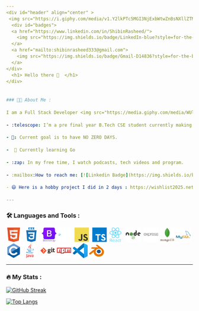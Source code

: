 ```yaml
---
<div id="header" align="center" >
 <img src="https://i.giphy.com/media/v1.Y2lkPTc5MGI3NjExbWtwZnBsNXllZTM0dnpvdGNmaXB0ZDltb3NmdGs1ZTB5eDF1ank4ZSZlcD12MV9pbnRlcm5hbF9naWZfYnlfaWQmY3Q9Zw/2IudUHdI075HL02Pkk/giphy.gif" width="300"/>
  <div id="badges">
  <a href="https://www.linkedin.com/in/ShibinRasheed/">
    <img src="https://img.shields.io/badge/LinkedIn-blue?style=for-the-badge&logo=linkedin&logoColor=white" alt="LinkedIn Badge"/>
  </a>
  <a href="mailto:shibinrasheed333@gmail.com">
    <img src="https://img.shields.io/badge/Gmail-D14836?style=for-the-badge&logo=gmail&logoColor=white"/>
  </a>
</div>
  <h1> Hello there 👋  </h1> 
</div>


### 👨‍💻 About Me : 

I am a Full Stack Developer <img src="https://media.giphy.com/media/WUlplcMpOCEmTGBtBW/giphy.gif" width="30"> who likes to build stuff.

- :telescope: I’m a pre final year B.Tech CSE student currently making projects in MERN Stack.

- 🎯: Current goal is to have NO ZERO DAYS.
 
-  🔎 Currently learning Go

- :zap: In my free time, I watch podcasts, tech videos and program.

- :mailbox:How to reach me: [![Linkedin Badge](https://img.shields.io/badge/-Shibin-blue?style=flat&logo=Linkedin&logoColor=white)](https://www.linkedin.com/in/ShibinRasheed/)

- 😄 Here is a hobby project I did in 2 days : https://wishlist2025.netlify.app/ 

---
```


### :hammer_and_wrench: Languages and Tools :

  <div>
  <img src="https://github.com/devicons/devicon/blob/master/icons/html5/html5-original.svg" title="HTML5" alt="HTML" width="40" height="40"/>&nbsp;
  <img src="https://github.com/devicons/devicon/blob/master/icons/css3/css3-plain-wordmark.svg"  title="CSS3" alt="CSS" width="40" height="40"/>&nbsp;
  <img src="https://github.com/devicons/devicon/blob/master/icons/bootstrap/bootstrap-original-wordmark.svg" title="Bootstrap" **alt="Bootstrap" width="40" height="40"/>
  <img src="https://github.com/devicons/devicon/blob/master/icons/tailwindcss/tailwindcss-original-wordmark.svg" title="TailwindCSS" **alt="Tailwind CSS" width="40" height="40"/>
  <img src="https://github.com/devicons/devicon/blob/master/icons/javascript/javascript-original.svg" title="JavaScript" alt="JavaScript" width="40" height="40"/>&nbsp;
  <img src="https://github.com/devicons/devicon/blob/master/icons/typescript/typescript-original.svg" title="TypeScript" **alt="TypeScript" width="40" height="40"/>
  <img src="https://github.com/devicons/devicon/blob/master/icons/react/react-original-wordmark.svg" title="React" alt="React" width="40" height="40"/>&nbsp;
  <img src="https://github.com/devicons/devicon/blob/master/icons/nodejs/nodejs-original-wordmark.svg" title="NodeJS" alt="NodeJS" width="40" height="40"/>&nbsp;
  <img src="https://github.com/devicons/devicon/blob/master/icons/express/express-original-wordmark.svg" title="Express" **alt="Express" width="40" height="40"/>
  <img src="https://github.com/devicons/devicon/blob/master/icons/mongodb/mongodb-original-wordmark.svg" title="MongoDB" **alt="MongoDB" width="40" height="40"/>
  <img src="https://github.com/devicons/devicon/blob/master/icons/mysql/mysql-original-wordmark.svg" title="MySQL"  alt="MySQL" width="40" height="40"/>&nbsp;
  <img src="https://github.com/devicons/devicon/blob/master/icons/c/c-original.svg" title="C" **alt="C" width="40" height="40"/>
  <img src="https://github.com/devicons/devicon/blob/master/icons/java/java-original-wordmark.svg" title="Java" alt="Java" width="40" height="40"/>&nbsp;
  <img src="https://github.com/devicons/devicon/blob/master/icons/git/git-original-wordmark.svg" title="Git" **alt="Git" width="40" height="40"/>
  <img src="https://github.com/devicons/devicon/blob/master/icons/npm/npm-original-wordmark.svg" title="npm" **alt="npm" width="40" height="40"/>
  <img src="https://github.com/devicons/devicon/blob/master/icons/vscode/vscode-original.svg" title="VSCode" **alt="VS Code" width="40" height="40"/>
  <img src="https://github.com/devicons/devicon/blob/master/icons/blender/blender-original.svg" title="Blender3D" **alt="Blender 3D" width="40" height="40"/>
  </div>

---

### :fire: My Stats :

[![GitHub Streak](http://github-readme-streak-stats.herokuapp.com?user=ShibinRasheed&theme=dark&background=000000)](https://git.io/streak-stats)

[![Top Langs](https://github-readme-stats.vercel.app/api/top-langs/?username=ShibinRasheed&layout=compact&theme=vision-friendly-dark)](https://github.com/anuraghazra/github-readme-stats)
